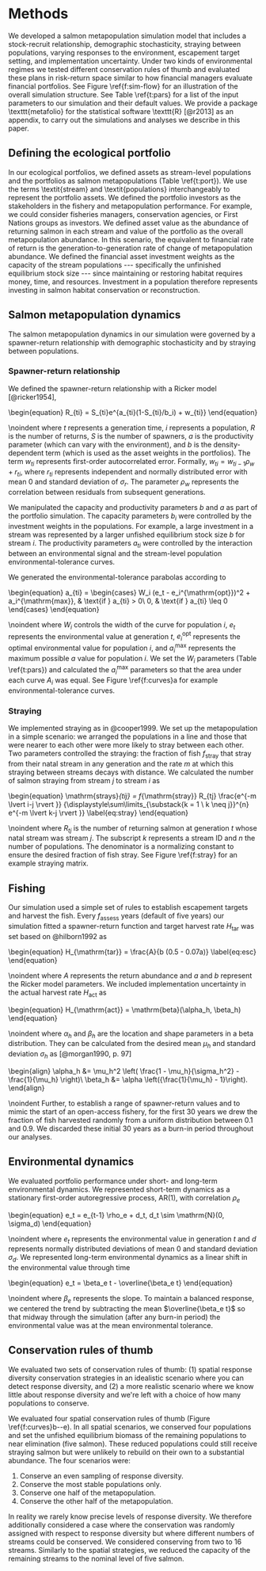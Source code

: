 # Methods #

We developed a salmon metapopulation simulation model that includes a stock-recruit relationship, demographic stochasticity, straying between populations, varying responses to the environment, escapement target setting, and implementation uncertainty. Under two kinds of environmental regimes we tested different conservation rules of thumb and evaluated these plans in risk-return space similar to how financial managers evaluate financial portfolios. See Figure \ref{f:sim-flow} for an illustration of the overall simulation structure. See Table \ref{t:pars} for a list of the input parameters to our simulation and their default values. We provide a package \texttt{metafolio} for the statistical software \texttt{R} [@r2013] as an appendix, to carry out the simulations and analyses we describe in this paper.

## Defining the ecological portfolio ##

In our ecological portfolios, we defined assets as stream-level populations and the portfolios as salmon metapopulations (Table \ref{t:port}). We use the terms \textit{stream} and \textit{populations} interchangeably to represent the portfolio assets. We defined the portfolio investors as the stakeholders in the fishery and metapopulation performance. For example, we could consider fisheries managers, conservation agencies, or First Nations groups as investors. We defined asset value as the abundance of returning salmon in each stream and value of the portfolio as the overall metapopulation abundance. In this scenario, the equivalent to financial rate of return is the generation-to-generation rate of change of metapopulation abundance. We defined the financial asset investment weights as the capacity of the stream populations --- specifically the unfinished equilibrium stock size --- since maintaining or restoring habitat requires money, time, and resources. Investment in a population therefore represents investing in salmon habitat conservation or reconstruction. 

## Salmon metapopulation dynamics ##

The salmon metapopulation dynamics in our simulation were governed by a spawner-return relationship with demographic stochasticity and by straying between populations.

### Spawner-return relationship ###

We defined the spawner-return relationship with a Ricker model [@ricker1954],

\begin{equation}
R_{ti} = S_{ti}e^{a_{ti}(1-S_{ti}/b_i) + w_{ti}}
\end{equation}

\noindent where $t$ represents a generation time, $i$ represents a population, $R$ is the number of returns, $S$ is the number of spawners, $a$ is the productivity parameter (which can vary with the environment), and $b$ is the density-dependent term (which is used as the asset weights in the portfolios). The term $w_{ti}$ represents first-order autocorrelated error. Formally, $w_{ti} = w_{ti-1} \rho_w + r_{ti}$, where $r_{ti}$ represents independent and normally distributed error with mean 0 and standard deviation of $\sigma_r$. The parameter $\rho_w$ represents the correlation between residuals from subsequent generations.

We manipulated the capacity and productivity parameters $b$ and $a$ as part of the portfolio simulation. The capacity parameters $b_i$ were controlled by the investment weights in the populations. For example, a large investment in a stream was represented by a larger unfished equilibrium stock size $b$ for stream $i$. The productivity parameters $a_{ti}$ were controlled by the interaction between an environmental signal and the stream-level population environmental-tolerance curves. 

We generated the environmental-tolerance parabolas according to

\begin{equation}
  a_{ti} =
  \begin{cases}
    W_i (e_t - e_i^{\mathrm{opt}})^2 + a_i^{\mathrm{max}},
      & \text{if } a_{ti} > 0\\
      0, & \text{if } a_{ti} \leq 0
  \end{cases}
\end{equation}

\noindent where $W_i$ controls the width of the curve for population $i$, $e_t$ represents the environmental value at generation $t$, $e_i^{\mathrm{opt}}$ represents the optimal environmental value for population $i$, and $a_i^{\mathrm{max}}$ represents the maximum possible $a$ value for population $i$. We set the $W_i$ parameters (Table \ref{t:pars}) and calculated the $a_i^{\mathrm{max}}$ parameters so that the area under each curve $A_i$ was equal. See Figure \ref{f:curves}a for example environmental-tolerance curves.

### Straying ###

We implemented straying as in @cooper1999. We set up the metapopulation in a simple scenario: we arranged the populations in a line and those that were nearer to each other were more likely to stray between each other. Two parameters controlled the straying: the fraction of fish $f_{\mathrm{stray}}$ that stray from their natal stream in any generation and the rate $m$ at which this straying between streams decays with distance. We calculated the number of salmon straying from stream $j$ to stream $i$ as

\begin{equation}
  \mathrm{strays}_{tij} = f_{\mathrm{stray}} R_{tj}
    \frac{e^{-m \lvert i-j \rvert }}
      {\displaystyle\sum\limits_{\substack{k = 1 \\
    k \neq j}}^{n} e^{-m \lvert k-j \rvert }}
  \label{eq:stray}
\end{equation}

\noindent where $R_{tj}$ is the number of returning salmon at generation $t$ whose natal stream was stream $j$. The subscript $k$ represents a stream ID and $n$ the number of populations. The denominator is a normalizing constant to ensure the desired fraction of fish stray. See Figure \ref{f:stray} for an example straying matrix. 


## Fishing ##

Our simulation used a simple set of rules to establish escapement targets and harvest the fish. Every $f_\mathrm{assess}$ years (default of five years) our simulation fitted a spawner-return function and target harvest rate $H_{\mathrm{tar}}$ was set based on @hilborn1992 as

\begin{equation}
  H_{\mathrm{tar}} = \frac{A}{b (0.5 - 0.07a)}
  \label{eq:esc}
\end{equation}

\noindent where $A$ represents the return abundance and $a$ and $b$ represent the Ricker model parameters. We included implementation uncertainty in the actual harvest rate $H_{\mathrm{act}}$ as
 
\begin{equation}
  H_{\mathrm{act}} = \mathrm{beta}(\alpha_h, \beta_h)
\end{equation}

\noindent where $\alpha_h$ and $\beta_h$ are the location and shape parameters in a beta distribution. They can be calculated from the desired mean $\mu_h$ and standard deviation $\sigma_h$ as [@morgan1990, p. 97]

\begin{align}
  \alpha_h &= \mu_h^2
                \left(
                \frac{1 - \mu_h}{\sigma_h^2} - \frac{1}{\mu_h}
                \right)\\
   \beta_h &= \alpha \left({\frac{1}{\mu_h} - 1}\right).
\end{align}

\noindent Further, to establish a range of spawner-return values and to mimic the start of an open-access fishery, for the first 30 years we drew the fraction of fish harvested randomly from a uniform distribution between 0.1 and 0.9. We discarded these initial 30 years as a burn-in period throughout our analyses.
<!--TODO is this reasonable?-->

## Environmental dynamics ##

We evaluated portfolio performance under short- and long-term environmental dynamics. We represented short-term dynamics as a stationary first-order autoregressive process, AR(1), with correlation $\rho_e$

\begin{equation}
  e_t = e_{t-1} \rho_e + d_t, d_t \sim \mathrm{N}(0, \sigma_d)
\end{equation}

\noindent where $e_t$ represents the environmental value in generation $t$ and $d$ represents normally distributed deviations of mean 0 and standard deviation $\sigma_d$. We represented long-term environmental dynamics as a linear shift in the environmental value through time

\begin{equation}
  e_t = \beta_e t - \overline{\beta_e t}
\end{equation}

\noindent where $\beta_e$ represents the slope. To maintain a balanced response, we centered the trend by subtracting the mean $\overline{\beta_e t}$ so that midway through the simulation (after any burn-in period) the environmental value was at the mean environmental tolerance.

## Conservation rules of thumb ##

We evaluated two sets of conservation rules of thumb: (1) spatial response diversity conservation strategies in an idealistic scenario where you can detect response diversity, and (2) a more realistic scenario where we know little about response diversity and we're left with a choice of how many populations to conserve. 
<!--We then considered how optimal these rules of thumb were across all possible conservation-prioritization strategies.-->

We evaluated four spatial conservation rules of thumb (Figure \ref{f:curves}b--e). In all spatial scenarios, we conserved four populations and set the unfished equilibrium biomass of the remaining populations to near elimination (five salmon). These reduced populations could still receive straying salmon but were unlikely to rebuild on their own to a substantial abundance. The four scenarios were:

1. Conserve an even sampling of response diversity. 
2. Conserve the most stable populations only.
3. Conserve one half of the metapopulation.
4. Conserve the other half of the metapopulation.

In reality we rarely know precise levels of response diversity. We therefore additionally considered a case where the conservation was randomly assigned with respect to response diversity but where different numbers of streams could be conserved. We considered conserving from two to 16 streams. Similarly to the spatial strategies, we reduced the capacity of the remaining streams to the nominal level of five salmon.

<!--### How optimal are the conservation strategies? ###-->

<!--To test how optimal the strategies were, we generated metapopulation portfolios in which the investment weights (Ricker $b$ parameters) were randomly assigned such that the total available "investment" remained constant. This Monte-Carlo strategy illustrates a large sample of possible portfolios in risk-return space. We then placed the conservation strategies listed above into this space to determine how close to the efficient frontier they lie. [Figure not shown yet]-->

<!--## Sensitivity anlyses ##-->

<!--We considered the sensitivity of our results to a variety of parameter values. In Table \ref{t:pars} we describe the base-case values used in the main paper and the alternative values for results shown in the Supporting Material.-->

<!--## Extinction risk-->
<!--How we measured quasi-extinction risk-->
<!--Where we measured it-->
